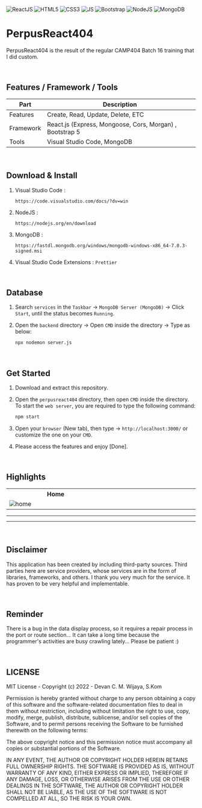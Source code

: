 ![ReactJS](https://img.shields.io/badge/-React%20JS-darkcyan?style=flat&logo=react)
![HTML5](https://img.shields.io/badge/-HTML%205-purple.svg?&logo=html5)
![CSS3](https://img.shields.io/badge/-CSS%203-green.svg?&logo=css3)
![JS](https://img.shields.io/badge/-Javascript-brown.svg?&logo=javascript)
![Bootstrap](https://img.shields.io/badge/-Bootstrap%205-white.svg?&logo=bootstrap)
![NodeJS](https://img.shields.io/badge/-Node%20JS-light.svg?&color=9FE2BF&logo=node.js)
![MongoDB](https://img.shields.io/badge/-Mongo%20DB-darkgreen.svg?&logo=mongodb)

# PerpusReact404
<p>PerpusReact404 is the result of the regular CAMP404 Batch 16 training that I did custom.</p>

<br>

## Features / Framework / Tools
| Part | Description |
| --- | --- |
| Features | Create, Read, Update, Delete, ETC |
| Framework | React.js (Express, Mongoose, Cors, Morgan) , Bootstrap 5 |
| Tools | Visual Studio Code, MongoDB |

<br>

## Download & Install
1. Visual Studio Code :
   
   ```
   https://code.visualstudio.com/docs/?dv=win
   ```
2. NodeJS :
   
   ```
   https://nodejs.org/en/download
   ```
   
3. MongoDB :

   ```
   https://fastdl.mongodb.org/windows/mongodb-windows-x86_64-7.0.3-signed.msi
   ```
   
4. Visual Studio Code Extensions : ``` Prettier ```

<br>

## Database
1. Search ``` services ``` in the ``` Taskbar ``` -> ``` MongoDB Server (MongoDB) ``` -> Click ``` Start ```, until the status becomes ``` Running ```.

2. Open the ``` backend ``` directory -> Open ``` CMD ``` inside the directory -> Type as below:

   ````bash
   npx nodemon server.js
   ````

<br>

## Get Started
1. Download and extract this repository.
   
2. Open the ``` perpusreact404 ``` directory, then open ``` CMD ``` inside the directory. To start the ``` web server ```, you are required to type the following command:<br>

   ````bash
   npm start
   ````

3. Open your ``` browser ``` (New tab), then type -> ``` http://localhost:3000/ ``` or customize the one on your ``` CMD ```.<br>

4. Please access the features and enjoy [Done].

<br>

## Highlights
<table>
<tr>
<th width="420">Home</th>
<th width="420"></th>
</tr>
<tr>
<td><img src="https://github.com/devancakra/perpusreact404/assets/54527592/070a1936-5038-438a-9731-a27387344195" alt="home"></td>
<td><img src="" alt=""></td>
</tr>
</table>
<table>
<tr>
<th width="420"></th>
<th width="420"></th>
</tr>
<tr>
<td><img src="" alt=""></td>
<td><img src="" alt=""></td>
</tr>
</table>

<br>

## Disclaimer
This application has been created by including third-party sources. Third parties here are service providers, whose services are in the form of libraries, frameworks, and others. I thank you very much for the service. It has proven to be very helpful and implementable.

<br>

## Reminder
There is a bug in the data display process, so it requires a repair process in the port or route section... It can take a long time because the programmer's activities are busy crawling lately... Please be patient :)

<br>

## LICENSE
MIT License - Copyright (c) 2022 - Devan C. M. Wijaya, S.Kom

Permission is hereby granted without charge to any person obtaining a copy of this software and the software-related documentation files to deal in them without restriction, including without limitation the right to use, copy, modify, merge, publish, distribute, sublicense, and/or sell copies of the Software, and to permit persons receiving the Software to be furnished therewith on the following terms:

The above copyright notice and this permission notice must accompany all copies or substantial portions of the Software.

IN ANY EVENT, THE AUTHOR OR COPYRIGHT HOLDER HEREIN RETAINS FULL OWNERSHIP RIGHTS. THE SOFTWARE IS PROVIDED AS IS, WITHOUT WARRANTY OF ANY KIND, EITHER EXPRESS OR IMPLIED, THEREFORE IF ANY DAMAGE, LOSS, OR OTHERWISE ARISES FROM THE USE OR OTHER DEALINGS IN THE SOFTWARE, THE AUTHOR OR COPYRIGHT HOLDER SHALL NOT BE LIABLE, AS THE USE OF THE SOFTWARE IS NOT COMPELLED AT ALL, SO THE RISK IS YOUR OWN.
